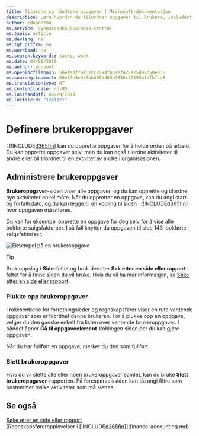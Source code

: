 ```yaml
---
title: Tilordne og håndtere oppgaver | Microsoft-dokumentasjon
description: Lære hvordan du tilordner oppgaver til brukere, inkludert din regnskapsfører i Business Central
author: edupont04
ms.service: dynamics365-business-central
ms.topic: article
ms.devlang: na
ms.tgt_pltfrm: na
ms.workload: na
ms.search.keywords: tasks, work
ms.date: 04/01/2019
ms.author: edupont
ms.openlocfilehash: 5befadf7a162cc2094fbb1ef426e25d02d50e856
ms.sourcegitcommit: 60b87e5eb32bb408dd65b9855c29159b1dfbfca8
ms.translationtype: HT
ms.contentlocale: nb-NO
ms.lasthandoff: 04/29/2019
ms.locfileid: "1241171"
---
```

# <a name="define-user-tasks"></a>Definere brukeroppgaver
I [!INCLUDE[d365fin](includes/d365fin_md.md)] kan du opprette oppgaver for å holde orden på arbeid. Du kan opprette oppgaver selv, men du kan også tilordne aktiviteter til andre eller bli tilordnet til en aktivitet av andre i organisasjonen.  

## <a name="managing-user-tasks"></a>Administrere brukeroppgaver
**Brukeroppgaver**-siden viser alle oppgaver, og du kan opprette og tilordne nye aktiviteter enkel måte. Når du oppretter en oppgave, kan du angi start- og forfallsdato, og du kan legge til en kobling til siden i [!INCLUDE[d365fin](includes/d365fin_md.md)] hvor oppgaven må utføres.  

Du kan for eksempel opprette en oppgave for deg selv for å vise alle bokførte salgsfakturaer. I så fall knytter du oppgaven til side 143, bokførte salgsfakturaer.  

![Eksempel på en brukeroppgave](media/across-user-tasks/sample-user-task.png "Eksempel på en brukeroppgave")

> [!TIP]  
>  Bruk oppslag i **Side**-feltet og bruk deretter **Søk etter en side eller rapport**-feltet for å finne siden du vil bruke. Hvis du vil ha mer informasjon, se [Søke etter en side eller rapport](ui-search.md).  

### <a name="picking-up-user-tasks"></a>Plukke opp brukeroppgaver
I rollesentrene for forretningsleder og regnskapsfører viser en rute ventende oppgaver som er tilordnet denne brukeren. For å plukke opp en oppgave, velger du den ganske enkelt fra listen over ventende brukeroppgaver. I båndet åpner **Gå til oppgaveelement**-koblingen siden der du kan gjøre oppgaven.  

Når du har fullført en oppgave, merker du den som fullført.  

### <a name="deleting-user-tasks"></a>Slett brukeroppgaver
Hvis du vil slette alle eller noen brukeroppgaver samlet, kan du bruke **Slett brukeroppgaver**-rapporten. På forespørselssiden kan du angi filtre som bestemmer hvilke aktiviteter som må slettes.  

## <a name="see-also"></a>Se også
[Søke etter en side eller rapport](ui-search.md)  
[Regnskapsføreropplevelser i [!INCLUDE[d365fin](includes/d365fin_md.md)]](finance-accounting.md)  
